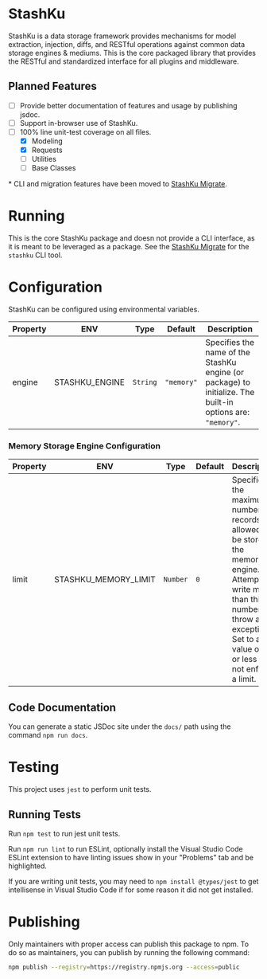 # StashKu
StashKu is a data storage framework provides mechanisms for model extraction, injection, diffs, and RESTful operations against common data storage engines & mediums. This is the core packaged library that provides the RESTful and standardized interface for all plugins and middleware.

## Planned Features
- [ ] Provide better documentation of features and usage by publishing jsdoc.
- [ ] Support in-browser use of StashKu.
- [ ] 100% line unit-test coverage on all files.
  - [x] Modeling
  - [x] Requests
  - [ ] Utilities
  - [ ] Base Classes

\* CLI and migration features have been moved to [StashKu Migrate](https://github.com/appku/stashku-migrate).

# Running
This is the core StashKu package and doesn not provide a CLI interface, as it is meant to be leveraged as a package. See the 
[StashKu Migrate](https://github.com/appku/stashku-migrate) for the `stashku` CLI tool.

# Configuration
StashKu can be configured using environmental variables.

| Property | ENV | Type | Default | Description |
|-|-|-|-|-|
| engine | STASHKU_ENGINE | `String` | `"memory"` | Specifies the name of the StashKu engine (or package) to initialize. The built-in options are: `"memory"`.

### Memory Storage Engine Configuration
| Property | ENV | Type | Default | Description |
|-|-|-|-|-|
| limit | STASHKU_MEMORY_LIMIT | `Number` | `0` | Specifies the maximum number of records allowed to be stored in the memory engine. Attempts to write more than this number will throw an exception. Set to a value of `0` or less to not enforce a limit. |

## Code Documentation
You can generate a static JSDoc site under the `docs/` path using the command `npm run docs`.

# Testing
This project uses `jest` to perform unit tests.

## Running Tests
Run `npm test` to run jest unit tests.

Run `npm run lint` to run ESLint, optionally install the Visual Studio Code ESLint extension to have linting issues show in your "Problems" tab and be highlighted.

If you are writing unit tests, you may need to `npm install @types/jest` to get intellisense in Visual Studio Code if for some reason it did not get installed.

# Publishing
Only maintainers with proper access can publish this package to npm. To do so as maintainers, you can publish by running the following command:

```sh
npm publish --registry=https://registry.npmjs.org --access=public
```